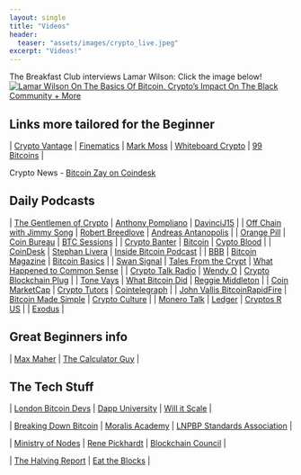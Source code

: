 ```yaml
---
layout: single
title: "Videos"
header:
  teaser: "assets/images/crypto_live.jpeg"
excerpt: "Videos!"
---
```

The Breakfast Club interviews Lamar Wilson: Click the image below!<br>
[![Lamar Wilson On The Basics Of Bitcoin, Crypto’s Impact On The Black Community + More](https://img.youtube.com/vi/UWfJzHi7AQE/0.jpg)](https://www.youtube.com/watch?v=UWfJzHi7AQE)

## Links more tailored for the Beginner

| [Crypto Vantage]( https://www.youtube.com/c/CryptoVantage)	| [Finematics](https://www.youtube.com/c/Finematics) | [Mark Moss](https://www.youtube.com/c/MarkMoss)
| [Whiteboard Crypto](https://www.youtube.com/c/WhiteboardCrypto) | [99 Bitcoins](https://www.youtube.com/c/Bitcoinwithpaypal) |

Crypto News - [Bitcoin Zay on Coindesk](https://www.coindesk.com/tv/community-crypto/)

## Daily Podcasts

| [The Gentlemen of Crypto](https://www.youtube.com/c/TheGentlemenofCrypto) | [Anthony Pompliano](https://www.youtube.com/c/AnthonyPompliano) | [DavinciJ15](https://www.youtube.com/user/davincij15) |
| [Off Chain with Jimmy Song](https://www.youtube.com/c/OffChainwithJimmySong) | [Robert Breedlove](https://www.youtube.com/c/RobertBreedlove22) | [Andreas Antanopolis](https://www.youtube.com/c/aantonop) |
| [Orange Pill](https://www.youtube.com/c/orangepill) | [Coin Bureau](https://www.youtube.com/c/CoinBureau) | [BTC Sessions](https://www.youtube.com/c/BTCSessions) |
| [Crypto Banter](https://www.youtube.com/c/CryptoBanterGroup) | [Bitcoin](https://www.youtube.com/c/BITC0IN) | [Cypto Blood](https://www.youtube.com/c/CryptoBlood) |
| [CoinDesk](https://www.youtube.com/c/Coindesk) | [Stephan Livera](https://www.youtube.com/c/StephanLivera) | [Inside Bitcoin Podcast](https://www.youtube.com/channel/UC9uJjKyMpCH4XGL39KtMAHw) |
| [BBB](https://www.youtube.com/channel/UCF8ghwxt1DJsh-Z3Opp4InQ) | [Bitcoin Magazine](https://www.youtube.com/c/BitcoinMagazine) | [Bitcoin Basics](https://www.youtube.com/c/BitcoinBasics) |
| [Swan Signal](https://www.youtube.com/c/SwanSignal) | [Tales From the Crypt](https://www.youtube.com/c/TFTC21) | [What Happened to Common Sense](https://www.youtube.com/c/WhatHappenedToCommonSense) |
| [Crypto Talk Radio](https://www.youtube.com/c/BasicCryptonomics) | [Wendy O](https://www.youtube.com/c/CryptoWendyO) | [Crypto Blockchain Plug](https://www.youtube.com/c/CryptoBlockchainPlug) |
| [Tone Vays](https://www.youtube.com/c/tonevays) | [What Bitcoin Did](https://www.youtube.com/c/WhatBitcoinDidPodcast) | [Reggie Middleton](https://www.youtube.com/c/ReggieMiddleton-the-Financial-Nostradamus) |
| [Coin MarketCap](https://www.youtube.com/c/CoinMarketCapOfficial) | [Crypto Tutors](https://www.youtube.com/c/CryptoTutors) | [Cointelegraph](https://www.youtube.com/c/cointelegraph_com) |
| [John Vallis BitcoinRapidFire](https://www.youtube.com/c/JohnVallisBitcoinRapidFire) | [Bitcoin Made Simple](https://www.youtube.com/channel/UCP45hAIFdQKOhyAQdDG9mGQ) | [Crypto Culture](https://www.youtube.com/user/lakemckenzie) |
| [Monero Talk](https://www.youtube.com/c/MoneroTalk) | [Ledger](https://www.youtube.com/c/Ledger) | [Cryptos R US](https://www.youtube.com/c/CryptosRUs) |
| [Exodus](https://www.youtube.com/c/exodus) |

## Great Beginners info

| [Max Maher](https://www.youtube.com/c/MaxMaher) | 
[The Calculator Guy](https://www.youtube.com/c/TheCalculatorGuy) |



## The Tech Stuff

| [London Bitcoin Devs](https://www.youtube.com/channel/UCAcGdRw9Q-Ga_0Eap9_D_NQ) | [Dapp University](https://www.youtube.com/c/DappUniversity) | [Will it Scale](https://www.youtube.com/c/WillitScale) |

| [Breaking Down Bitcoin](https://www.youtube.com/c/BreakingDownBitcoin) | [Moralis Academy](https://www.youtube.com/channel/UCT2E5faQg9DY-HAyKmVEE_Q) | [LNPBP Standards Association](https://www.youtube.com/c/LNPBP) |

| [Ministry of Nodes](https://www.youtube.com/c/MinistryofNodes) | [Rene Pickhardt](https://www.youtube.com/c/RenePickhardt) | [Blockchain Council](https://www.youtube.com/c/BlockchainCouncil) |

| [The Halving Report](https://www.youtube.com/channel/UC9V2ORC2mFwmeulX3Dcc1hg) | [Eat the Blocks](https://www.youtube.com/c/EatTheBlocks) |
